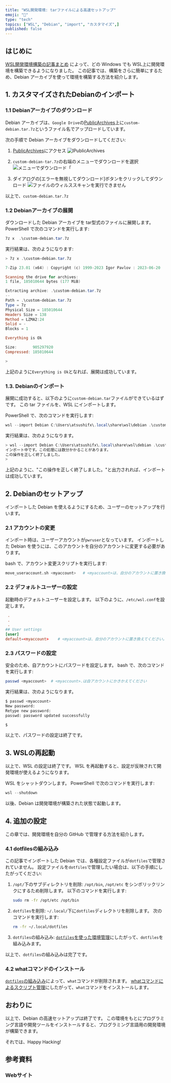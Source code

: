 ```yaml
---
title: "WSL開発環境: tarファイルによる高速セットアップ"
emoji: "🐧"
type: "tech"
topics: ["WSL", "Debian", "import", "カスタマイズ",]
published: false
---
```


## はじめに

[WSL開発環境構築の記事まとめ](https://zenn.dev/atsushifx/articles/wsl2-debian-setup-matome) によって、どの Windows でも WSL上に開発環境を構築できるようになりました。
この記事では、構築をさらに簡単にするため、Debian アーカイブを使って環境を構築する方法を紹介します。

## 1. カスタマイズされたDebianのインポート

### 1.1 Debianアーカイブのダウンロード

Debian アーカイブは、`Google Drive`の[PublicArchives](https://drive.google.com/drive/u/1/folders/1lFB3LtSv8ifIBesODG1XNYOsUlPsddLU)上に`custom-debian.tar.7z`というファイル名でアップロードしています。

次の手順で Debian アーカイブをダウンロードしてください:

1. [PublicArchives](https://drive.google.com/drive/u/1/folders/1lFB3LtSv8ifIBesODG1XNYOsUlPsddLU)にアクセス
   ![IPublicArchives](https://imgur.com/GNakFoH.jpg)

2. `custom-debian-tar.7z`の右端のメニューでダウンロードを選択
   ![メニューでダウンロード「](https://imgur.com/7K0l7EL.jpg)

3. ダイアログの\[エラーを無視してダウンロード]ボタンをクリックしてダウンロード
  ![ファイルのウィルススキャンを実行できません](https://imgur.com/o4SZp6T.jpg)

以上で、`custom-debian.tar.7z`

### 1.2 Debianアーカイブの展開

ダウンロードした Debian アーカイブを tar型式のファイルに展開します。
PowerShell で次のコマンドを実行します:

```powershell
7z x  .\custom-debian.tar.7z
```

実行結果は、次のようになります:

``` powershell
> 7z x .\custom-debian.tar.7z

7-Zip 23.01 (x64) : Copyright (c) 1999-2023 Igor Pavlov : 2023-06-20

Scanning the drive for archives:
1 file, 185010644 bytes (177 MiB)

Extracting archive: .\custom-debian.tar.7z
--
Path = .\custom-debian.tar.7z
Type = 7z
Physical Size = 185010644
Headers Size = 138
Method = LZMA2:24
Solid = -
Blocks = 1

Everything is Ok

Size:       905297920
Compressed: 185010644

>
```

上記のように`Everything is Ok`となれば、展開は成功しています。

### 1.3. Debianのインポート

展開に成功すると、以下のように`custom-debian.tar`ファイルができているはずです。
この tar ファイルを、WSL にインポートします。

PowerShell で、次のコマンドを実行します:

```powershell
wsl --import Debian C:\Users\atsushifx\.local\share\wsl\debian .\custom-debian.tar
```

実行結果は、次のようになります。

```powershell
> wsl --import Debian C:\Users\atsushifx\.local\share\wsl\debian .\custom-debian.tar
インポート中です。この処理には数分かかることがあります。
この操作を正しく終了しました。
>

```

上記のように、"この操作を正しく終了しました。"と出力されれば、インポートは成功しています。

## 2. Debianのセットアップ

インポートした Debian を使えるようにするため、ユーザーのセットアップを行います。

### 2.1 アカウントの変更

インポート時は、ユーザーアカウントが`pwruser`となっています。
インポートした Debian を使うには、このアカウントを自分のアカウントに変更する必要があります。

bash で、アカウント変更スクリプトを実行します:

```bash
move_useraccount.sh <myaccount>   # <myaccount>は、自分のアカウントに置き換えてください
```

### 2.2 デフォルトユーザーの設定

起動時のデフォルトユーザーを設定します。
以下のように、`/etc/wsl.conf`を設定します。

```:/etc/wsl.conf
 .
 .
 .
## User settings
[user]
default=<myaccount>    # <myaccount>は、自分のアカウントに置き換えてください。

```

### 2.3 パスワードの設定

安全のため、自アカウントにパスワードを設定します。
bash で、次のコマンドを実行します:

```bash
passwd <myaccount>  # <myaccount>.は自アカウントにかきかえてください
```

実行結果は、次のようになります。

```bash
$ passwd <myaccount>
New password:
Retype new password:
passwd: password updated successfully

$
```

以上で、パスワードの設定は終了です。

## 3. WSLの再起動

以上で、WSL の設定は終了です。
WSL を再起動すると、設定が反映されて開発環境が使えるようになります。

WSL をシャットダウンします。
PowerShell で次のコマンドを実行します:

```powershell
wsl --shutdown
```

以後、Debian は開発環境が構築された状態で起動します。

## 4. 追加の設定

この章では、開発環境を自分の GitHub で管理する方法を紹介します。

### 4.1 dotfilesの組み込み

この記事でインポートした Debian では、各種設定ファイルが`dotfiles`で管理されていません。
設定ファイルを`dotfiles`で管理したい場合は、以下の手順にしたがってください:

1. `/opt/`下のサブディレクトリを削除:
    `/opt/bin`, `/opt/etc` をシンボリックリンクにするため削除します。
    以下のコマンドを実行します:

    ```bash
    sudo rm -fr /opt/etc /opt/bin
    ```

2. `dotfiles`を削除:
    `~/.local/`下に`dotfiles`ディレクトリを削除します。
    次のコマンドを実行します:

    ```bash
    rm -fr ~/.local/dotfiles
    ```

3. `dotfiles`の組み込み:
    [`dotfiles`を使った環境管理](https://zenn.dev/atsushifx/articles/wsl2-debian-dotfiles)にしたがって、`dotfiles`を組み込みます。

以上で、`dotfiles`の組み込みは完了です。

### 4.2 whatコマンドのインストール

[`dotfiles`の組み込み](#41-dotfilesの組み込み)によって、`what`コマンドが削除されます。
[whatコマンドによるスクリプト管理](https://zenn.dev/atsushifx/articles/wsl2-shell-command-what)にしたがって、`what`コマンドをインストールします。

## おわりに

以上で、Debian の高速セットアップは終了です。
この環境をもとにプログラミング言語や開発ツールをインストールすると、プログラミング言語用の開発環境が構築できます。

それでは、Happy Hacking!

## 参考資料

### Webサイト
